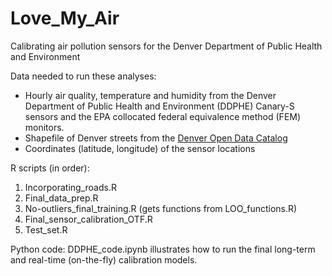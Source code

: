 # Love_My_Air
Calibrating air pollution sensors for the Denver Department of Public Health and Environment

Data needed to run these analyses:
* Hourly air quality, temperature and humidity from the Denver Department of Public Health and Environment (DDPHE) Canary-S sensors and the EPA collocated federal equivalence method (FEM) monitors.
* Shapefile of Denver streets from the [Denver Open Data Catalog](https://www.denvergov.org/opendata/dataset/city-and-county-of-denver-street-centerline)
* Coordinates (latitude, longitude) of the sensor locations

R scripts (in order):
1. Incorporating_roads.R
2. Final_data_prep.R
3. No-outliers_final_training.R (gets functions from LOO_functions.R)
4. Final_sensor_calibration_OTF.R
5. Test_set.R

Python code: DDPHE_code.ipynb illustrates how to run the final long-term and real-time (on-the-fly) calibration models.
